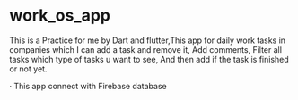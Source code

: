 # work_os_app

This is a Practice for me by Dart and flutter,This app for daily work tasks in companies which I can add a task and remove it, Add comments, Filter all tasks which type of tasks u want to see, And then add if the task is finished or not yet.

· This app connect with Firebase database


